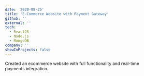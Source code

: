 ```yaml
---
date: '2020-08-25'
title: 'E-Commerce Website with Payment Gateway'
github: ''
external: ''
tech:
  - ReactJS
  - Node.js
  - MongoDB
company: ''
showInProjects: false
---
```


Created an ecommerce website with full functionality and real-time payments integration.
